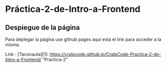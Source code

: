 # Práctica-2-de-Intro-a-Frontend
## Despiegue de la página
Para deplegar la página use github pages aqui esta el link para acceder a la misma.

Link : [Taconauta][1]: https://cralpcode.github.io/CralpCode-Practica-2-de-Intro-a-Frontend/ "Practica-2"